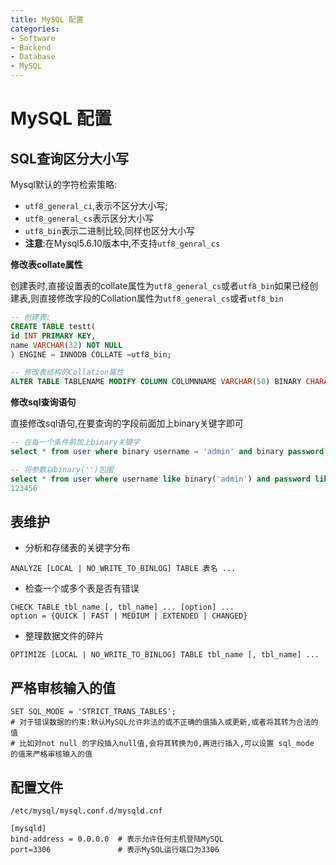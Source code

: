 ```yaml
---
title: MySQL 配置
categories:
- Software
- Backend
- Database
- MySQL
---
```

# MySQL 配置

## SQL查询区分大小写

Mysql默认的字符检索策略:

- `utf8_general_ci`,表示不区分大小写;
- `utf8_general_cs`表示区分大小写
- `utf8_bin`表示二进制比较,同样也区分大小写
- **注意**:在Mysql5.6.10版本中,不支持`utf8_genral_cs`

**修改表collate属性**

创建表时,直接设置表的collate属性为`utf8_general_cs`或者`utf8_bin`如果已经创建表,则直接修改字段的Collation属性为`utf8_general_cs`或者`utf8_bin`

```sql
-- 创建表:
CREATE TABLE testt(
id INT PRIMARY KEY,
name VARCHAR(32) NOT NULL
) ENGINE = INNODB COLLATE =utf8_bin;

-- 修改表结构的Collation属性
ALTER TABLE TABLENAME MODIFY COLUMN COLUMNNAME VARCHAR(50) BINARY CHARACTER SET utf8 COLLATE utf8_bin DEFAULT NULL;12345678
```

**修改sql查询语句**

直接修改sql语句,在要查询的字段前面加上binary关键字即可

```sql
-- 在每一个条件前加上binary关键字
select * from user where binary username = 'admin' and binary password = 'admin';

-- 将参数以binary('')包围
select * from user where username like binary('admin') and password like binary('admin');
123456

```

## 表维护

- 分析和存储表的关键字分布

```mysql
ANALYZE [LOCAL | NO_WRITE_TO_BINLOG] TABLE 表名 ...
```

- 检查一个或多个表是否有错误

```mysql
CHECK TABLE tbl_name [, tbl_name] ... [option] ...
option = {QUICK | FAST | MEDIUM | EXTENDED | CHANGED}
```

- 整理数据文件的碎片

```mysql
OPTIMIZE [LOCAL | NO_WRITE_TO_BINLOG] TABLE tbl_name [, tbl_name] ...
```

## 严格审核输入的值

```mysql
SET SQL_MODE = 'STRICT_TRANS_TABLES';
# 对于错误数据的约束:默认MySQL允许非法的或不正确的值插入或更新,或者将其转为合法的值
# 比如对not null 的字段插入null值,会将其转换为0,再进行插入,可以设置 sql_mode 的值来严格审核输入的值
```

## 配置文件

`/etc/mysql/mysql.conf.d/mysqld.cnf`

```mysql
[mysqld]
bind-address = 0.0.0.0  # 表示允许任何主机登陆MySQL
port=3306               # 表示MySQL运行端口为3306
```

